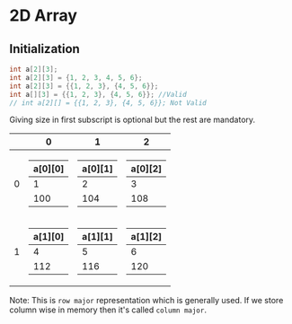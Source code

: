 # 2D Array

## Initialization

```c
int a[2][3];
int a[2][3] = {1, 2, 3, 4, 5, 6};
int a[2][3] = {{1, 2, 3}, {4, 5, 6}};
int a[][3] = {{1, 2, 3}, {4, 5, 6}}; //Valid
// int a[2][] = {{1, 2, 3}, {4, 5, 6}}; Not Valid
```

Giving size in first subscript is optional but the rest are mandatory.


|     |  0  |  1  |  2  |
| :-: | :-: | :-: | :-: |
|  0  | <table><thead><tr><th>a[0][0]</th></tr></thead><tbody><tr><td>1</td></tr><tr><td>100</td></tr></tbody></table> | <table><thead><tr><th>a[0][1]</th></tr></thead><tbody><tr><td>2</td></tr><tr><td>104</td></tr></tbody></table> | <table><thead><tr><th>a[0][2]</th></tr></thead><tbody><tr><td>3</td></tr><tr><td>108</td></tr></tbody></table> |
|  1  | <table><thead><tr><th>a[1][0]</th></tr></thead><tbody><tr><td>4</td></tr><tr><td>112</td></tr></tbody></table> | <table><thead><tr><th>a[1][1]</th></tr></thead><tbody><tr><td>5</td></tr><tr><td>116</td></tr></tbody></table> | <table><thead><tr><th>a[1][2]</th></tr></thead><tbody><tr><td>6</td></tr><tr><td>120</td></tr></tbody></table> |

Note: This is `row major` representation which is generally used. If we store column wise in memory then it's called `column major`.